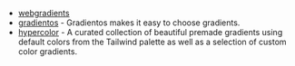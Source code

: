- [webgradients](https://github.com/itmeo/webgradients)
- [gradientos](https://github.com/henripar/gradientos) - Gradientos makes it easy to choose gradients.
- [hypercolor](https://github.com/jordihales/hypercolor) - A curated collection of beautiful premade gradients using default colors from the Tailwind palette as well as a selection of custom color gradients.
